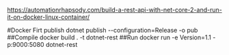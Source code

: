 https://automationrhapsody.com/build-a-rest-api-with-net-core-2-and-run-it-on-docker-linux-container/


#Docker 
Firt publish 
dotnet publish --configuration=Release -o pub
##Compile
docker build . -t dotnet-rest
##Run
docker run -e Version=1.1 -p:9000:5080 dotnet-rest

